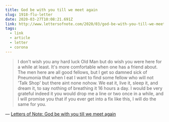 ```yaml
---
title: God be with you till we meet again
slug: 1918-flu-letter
date: 2020-03-27T10:08:21.691Z
link: http://www.lettersofnote.com/2020/03/god-be-with-you-till-we-meet-again.html
tags:
  - link
  - article
  - letter
  - corona
---
```


>  I don't wish you any hard luck Old Man but do wish you were here for a while at least. It's more comfortable when one has a friend about. The men here are all good fellows, but I get so damned sick of Pneumonia that when I eat I want to find some fellow who will not 'Talk Shop' but there aint none nohow. We eat it, live it, sleep it, and dream it, to say nothing of breathing it 16 hours a day. I would be very grateful indeed it you would drop me a line or two once in a while, and I will promise you that if you ever get into a fix like this, I will do the same for you.

&mdash; [Letters of Note: God be with you till we meet again](http://www.lettersofnote.com/2020/03/god-be-with-you-till-we-meet-again.html)
